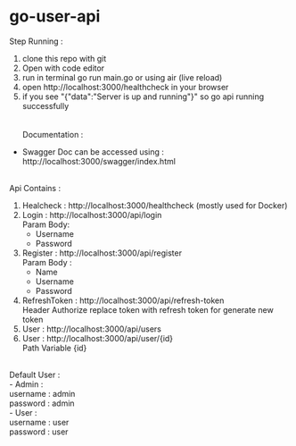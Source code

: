 # go-user-api

Step Running : <br>
1. clone this repo with git <br>
2. Open with code editor <br>
3. run in terminal go run main.go or using air (live reload) <br>
4. open http://localhost:3000/healthcheck in your browser <br>
5. if you see "{"data":"Server is up and running"}" so go api running successfully<br>
<br><br>
Documentation :
- Swagger Doc can be accessed using : http://localhost:3000/swagger/index.html <br><br>

Api Contains :<br>
1. Healcheck : http://localhost:3000/healthcheck (mostly used for Docker)<br>
2. Login : http://localhost:3000/api/login<br>
    Param Body: <br>
    - Username<br>
    - Password<br>
3. Register : http://localhost:3000/api/register<br>
    Param Body : <br>
    - Name<br>
    - Username<br>
    - Password<br>
4. RefreshToken : http://localhost:3000/api/refresh-token <br>
    Header Authorize replace token with refresh token for generate new token<br>
5. User : http://localhost:3000/api/users<br>
6. User : http://localhost:3000/api/user/{id}<br>
    Path Variable {id}<br>

<br>
Default User :<br>
- Admin : <br>
    username : admin<br>
    password : admin<br>
- User : <br>
    username : user<br>
    password : user<br>
